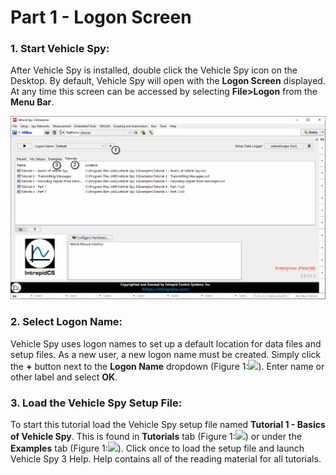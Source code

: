# Part 1 - Logon Screen

### 1. Start Vehicle Spy:

&#x20; After Vehicle Spy is installed, double click the Vehicle Spy icon on the Desktop.  By default, Vehicle Spy will open with the **Logon Screen** displayed.  At any time this screen can be accessed by selecting **File>Logon** from the **Menu Bar**.&#x20;

![Figure 1: Log on and load a file.](../../.gitbook/assets/SpyExample1.1.gif)

### 2. Select Logon Name:

&#x20; Vehicle Spy uses logon names to set up a default location for data files and setup files.  As a new user, a new logon name must be created.  Simply click the **+** button next to the **Logon Name** dropdown (Figure 1:![](https://cdn.intrepidcs.net/support/VehicleSpy/assets/smOne.gif)).  Enter name or other label and select **OK**.&#x20;

### 3. Load the Vehicle Spy Setup File:

&#x20; To start this tutorial load the Vehicle Spy setup file named **Tutorial 1 - Basics of Vehicle Spy**.  This is found in **Tutorials** tab (Figure 1:![](https://cdn.intrepidcs.net/support/VehicleSpy/assets/smTwo.gif)) or under the **Examples** tab (Figure 1:![](https://cdn.intrepidcs.net/support/VehicleSpy/assets/smThree.gif)).  Click once to load the setup file and launch Vehicle Spy 3 Help. Help contains all of the reading material for all tutorials.
